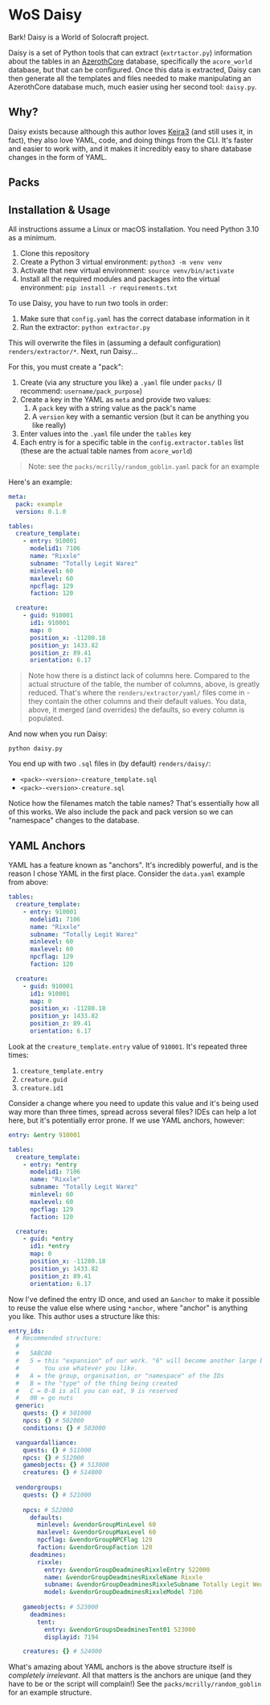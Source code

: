 # WoS Daisy

Bark! Daisy is a World of Solocraft project.

Daisy is a set of Python tools that can extract (`extrtactor.py`) information about the tables in an [AzerothCore](https://www.azerothcore.org/) database, specifically the `acore_world` database, but that can be configured. Once this data is extracted, Daisy can then generate all the templates and files needed to make manipulating an AzerothCore database much, much easier using her second tool: `daisy.py`.

## Why?

Daisy exists because although this author loves [Keira3](https://github.com/azerothcore/Keira3) (and still uses it, in fact), they also love YAML, code, and doing things from the CLI. It's faster and easier to work with, and it makes it incredibly easy to share database changes in the form of YAML.

## Packs

## Installation & Usage

All instructions assume a Linux or macOS installation. You need Python 3.10 as a minimum.

1. Clone this repository
1. Create a Python 3 virtual environment: `python3 -m venv venv`
1. Activate that new virtual environment: `source venv/bin/activate`
1. Install all the required modules and packages into the virtual environment: `pip install -r requirements.txt`

To use Daisy, you have to run two tools in order:

1. Make sure that `config.yaml` has the correct database information in it
1. Run the extractor: `python extractor.py`

This will overwrite the files in (assuming a default configuration) `renders/extractor/*`. Next, run Daisy...

For this, you must create a "pack":

1. Create (via any structure you like) a `.yaml` file under `packs/` (I recommend: `username/pack_purpose`)
1. Create a key in the YAML as `meta` and provide two values:
    1. A `pack` key with a string value as the pack's name
    1. A `version` key with a semantic version (but it can be anything you like really)
1. Enter values into the `.yaml` file under the `tables` key
1. Each entry is for a specific table in the `config.extractor.tables` list (these are the actual table names from `acore_world`)

> Note: see the `packs/mcrilly/random_goblin.yaml` pack for an example

Here's an example:

```yaml
meta:
  pack: example
  version: 0.1.0

tables:
  creature_template:
    - entry: 910001
      modelid1: 7106
      name: "Rixxle"
      subname: "Totally Legit Warez"
      minlevel: 60
      maxlevel: 60
      npcflag: 129
      faction: 120

  creature:
    - guid: 910001
      id1: 910001
      map: 0
      position_x: -11280.18
      position_y: 1433.82
      position_z: 89.41
      orientation: 6.17
```

> Note how there is a distinct lack of columns here. Compared to the actual structure of the table, the number of columns, above, is greatly reduced. That's where the `renders/extractor/yaml/` files come in - they contain the other columns and their default values. You data, above, it merged (and overrides) the defaults, so every column is populated.

And now when you run Daisy:

```shell
python daisy.py
```

You end up with two `.sql` files in (by default) `renders/daisy/`:

- `<pack>-<version>-creature_template.sql`
- `<pack>-<version>-creature.sql`

Notice how the filenames match the table names? That's essentially how all of this works. We also include the pack and pack version so we can "namespace" changes to the database.

## YAML Anchors

YAML has a feature known as "anchors". It's incredibly powerful, and is the reason I chose YAML in the first place. Consider the `data.yaml` example from above:

```yaml
tables:
  creature_template:
    - entry: 910001
      modelid1: 7106
      name: "Rixxle"
      subname: "Totally Legit Warez"
      minlevel: 60
      maxlevel: 60
      npcflag: 129
      faction: 120

  creature:
    - guid: 910001
      id1: 910001
      map: 0
      position_x: -11280.18
      position_y: 1433.82
      position_z: 89.41
      orientation: 6.17
```

Look at the `creature_template.entry` value of `910001`. It's repeated three times:

1. `creature_template.entry`
1. `creature.guid`
1. `creature.id1`

Consider a change where you need to update this value and it's being used way more than three times, spread across several files? IDEs can help a lot here, but it's potentially error prone. If we use YAML anchors, however:

```yaml
entry: &entry 910001

tables:
  creature_template:
    - entry: *entry
      modelid1: 7106
      name: "Rixxle"
      subname: "Totally Legit Warez"
      minlevel: 60
      maxlevel: 60
      npcflag: 129
      faction: 120

  creature:
    - guid: *entry
      id1: *entry
      map: 0
      position_x: -11280.18
      position_y: 1433.82
      position_z: 89.41
      orientation: 6.17
```

Now I've defined the entry ID once, and used an `&anchor` to make it possible to reuse the value else where using `*anchor`, where "anchor" is anything you like. This author uses a structure like this:

```yaml
entry_ids:
  # Recommended structure:
  # 
  #   5ABC00
  #   5 = this "expansion" of our work. "6" will become another large body of work.
  #       You use whatever you like.
  #   A = the group, organisation, or "namespace" of the IDs
  #   B = the "type" of the thing being created
  #   C = 0-8 is all you can eat, 9 is reserved
  #   00 = go nuts
  generic:
    quests: {} # 501000
    npcs: {} # 502000
    conditions: {} # 503000

  vanguardalliance:
    quests: {} # 511000
    npcs: {} # 512000
    gameobjects: {} # 513000
    creatures: {} # 514000
  
  vendorgroups:
    quests: {} # 521000
    
    npcs: # 522000
      defaults:
        minlevel: &vendorGroupMinLevel 60
        maxlevel: &vendorGroupMaxLevel 60
        npcflag: &vendorGroupNPCFlag 129
        faction: &vendorGroupFaction 120
      deadmines:
        rixxle:
          entry: &vendorGroupDeadminesRixxleEntry 522000
          name: &vendorGroupDeadminesRixxleName Rixxle
          subname: &vendorGroupDeadminesRixxleSubname Totally Legit Weapons
          model: &vendorGroupDeadminesRixxleModel 7106
    
    gameobjects: # 523000
      deadmines:
        tent:
          entry: &vendorGroupsDeadminesTent01 523000
          displayid: 7194

    creatures: {} # 524000
```

What's amazing about YAML anchors is the above structure itself is _completely irrelevant_. All that matters is the anchors are unique (and they have to be or the script will complain!) See the `packs/mcrilly/random_goblin` for an example structure.